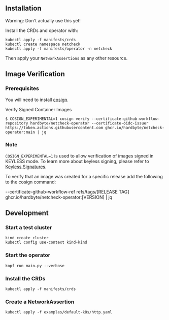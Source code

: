 

## Installation

Warning: Don't actually use this yet!

Install the CRDs and operator with:

```shell
kubectl apply -f manifests/crds
kubectl create namespace netcheck
kubectl apply -f manifests/operator -n netcheck
```

Then apply your `NetworkAssertions` as any other resource.

## Image Verification

### Prerequisites

You will need to install [cosign](https://docs.sigstore.dev/cosign/installation/).

Verify Signed Container Images
```
$ COSIGN_EXPERIMENTAL=1 cosign verify --certificate-github-workflow-repository hardbyte/netcheck-operator --certificate-oidc-issuer https://token.actions.githubusercontent.com ghcr.io/hardbyte/netcheck-operator:main | jq
```

### Note

`COSIGN_EXPERIMENTAL=1` is used to allow verification of images signed in KEYLESS mode. To learn more about keyless signing, please refer to [Keyless Signatures](https://github.com/sigstore/cosign/blob/main/KEYLESS.md#keyless-signatures).

To verify that an image was created for a specific release add the following to the cosign command:

--certificate-github-workflow-ref refs/tags/[RELEASE TAG] ghcr.io/hardbyte/netcheck-operator:[VERSION] | jq

## Development

### Start a test cluster

```shell
kind create cluster
kubectl config use-context kind-kind
```


### Start the operator

```shell
kopf run main.py --verbose
```

### Install the CRDs

```shell
kubectl apply -f manifests/crds
```

### Create a NetworkAssertion

```shell
kubectl apply -f examples/default-k8s/http.yaml
```